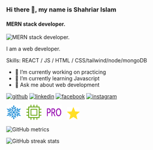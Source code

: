 ### Hi there 👋, my name is Shahriar Islam
#### MERN stack developer.
![MERN stack developer.](https://media.licdn.com/dms/image/D5616AQGoKgxD36bOVQ/profile-displaybackgroundimage-shrink_350_1400/0/1699399499724?e=1708560000&v=beta&t=KxLbpYtFP5zagCrVs9NgjNZ5GwlZ43YupiSCKPUIEDw)

I am a web developer.

Skills:  REACT / JS / HTML / CSS/tailwind/node/mongoDB

- 🔭 I’m currently working on practicing 
- 🌱 I’m currently learning Javascript 
- 💬 Ask me about web development 


[<img src='https://cdn.jsdelivr.net/npm/simple-icons@3.0.1/icons/github.svg' alt='github' height='40'>](https://github.com/https://github.com/sazid0101)  [<img src='https://cdn.jsdelivr.net/npm/simple-icons@3.0.1/icons/linkedin.svg' alt='linkedin' height='40'>](https://www.linkedin.com/in/https://www.linkedin.com/in/shahriar-islam-ba8867258//)  [<img src='https://cdn.jsdelivr.net/npm/simple-icons@3.0.1/icons/facebook.svg' alt='facebook' height='40'>](https://www.facebook.com/https://www.facebook.com/profile.php?id=100076339946160)  [<img src='https://cdn.jsdelivr.net/npm/simple-icons@3.0.1/icons/instagram.svg' alt='instagram' height='40'>](https://www.instagram.com/https://www.instagram.com/shahriar_islam_sazid//)  

<a href='https://archiveprogram.github.com/'><img src='https://raw.githubusercontent.com/acervenky/animated-github-badges/master/assets/acbadge.gif' width='40' height='40'></a> <a href='https://docs.github.com/en/developers'><img src='https://raw.githubusercontent.com/acervenky/animated-github-badges/master/assets/devbadge.gif' width='40' height='40'></a> <a href='https://github.com/pricing'><img src='https://raw.githubusercontent.com/acervenky/animated-github-badges/master/assets/pro.gif' width='40' height='40'></a> <a href='https://stars.github.com/'><img src='https://raw.githubusercontent.com/acervenky/animated-github-badges/master/assets/starbadge.gif' width='35' height='35'></a> 

![GitHub metrics](https://metrics.lecoq.io/https://github.com/sazid0101)  

![GitHub streak stats](https://streak-stats.demolab.com/?user=https://github.com/sazid0101)  

